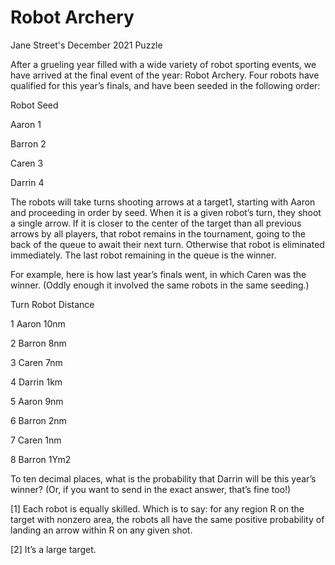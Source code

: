 # Robot Archery
Jane Street's December 2021 Puzzle

After a grueling year filled with a wide variety of robot sporting events, we have arrived at the final event of the year: Robot Archery. Four robots have qualified for this year’s finals, and have been seeded in the following order:

Robot	Seed 

Aaron	1

Barron  	2

Caren	3

Darrin 	4


The robots will take turns shooting arrows at a target1, starting with Aaron and proceeding in order by seed. When it is a given robot’s turn, they shoot a single arrow. If it is closer to the center of the target than all previous arrows by all players, that robot remains in the tournament, going to the back of the queue to await their next turn. Otherwise that robot is eliminated immediately. The last robot remaining in the queue is the winner.

For example, here is how last year’s finals went, in which Caren was the winner. (Oddly enough it involved the same robots in the same seeding.)

Turn  	Robot	Distance

1	Aaron	10nm

2	Barron  	8nm

3	Caren	7nm

4	Darrin  	1km

5	Aaron	9nm

6	Barron	2nm

7	Caren	1nm

8	Barron	1Ym2


To ten decimal places, what is the probability that Darrin will be this year’s winner? (Or, if you want to send in the exact answer, that’s fine too!)



[1] Each robot is equally skilled. Which is to say: for any region R on the target with nonzero area, the robots all have the same positive probability of landing an arrow within R on any given shot.

[2] It’s a large target.
